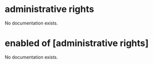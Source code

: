 # administrative rights

No documentation exists.

# enabled of [administrative rights]

No documentation exists.
